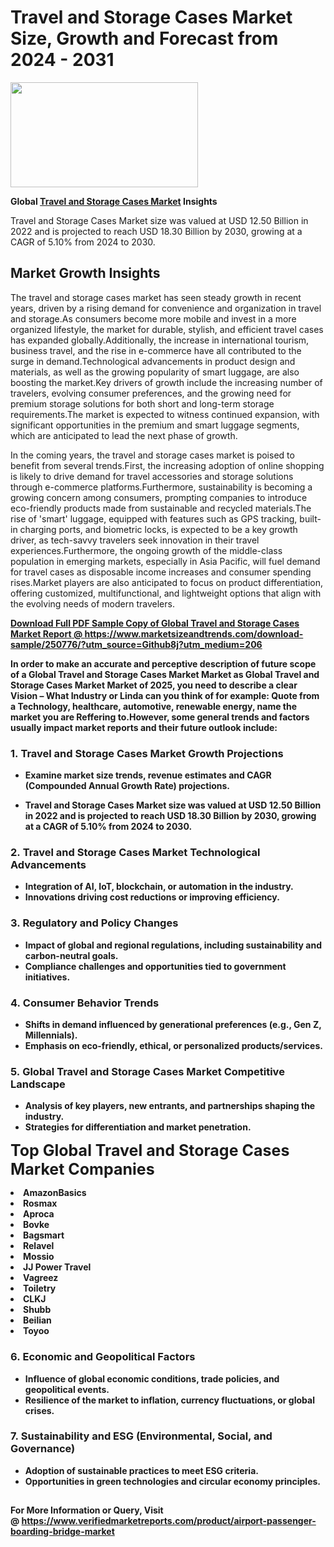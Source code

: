 <H1>Travel and Storage Cases Market Size, Growth and Forecast from 2024 - 2031</H1><img class="aligncenter size-medium wp-image-584254" src="https://thirdeyenews.in/wp-content/uploads/2024/09/Global-Market-Research-300x168.jpeg" alt="" width="300" height="168" /><p><strong>Global&nbsp;<a href="https://www.marketsizeandtrends.com/download-sample/250776/?utm_source=Github8j?utm_medium=206">Travel and Storage Cases Market</a> Insights</strong></p><p>Travel and Storage Cases Market size was valued at USD 12.50 Billion in 2022 and is projected to reach USD 18.30 Billion by 2030, growing at a CAGR of 5.10% from 2024 to 2030.</p><p><h2>Market Growth Insights</h2> <p>The travel and storage cases market has seen steady growth in recent years, driven by a rising demand for convenience and organization in travel and storage.As consumers become more mobile and invest in a more organized lifestyle, the market for durable, stylish, and efficient travel cases has expanded globally.Additionally, the increase in international tourism, business travel, and the rise in e-commerce have all contributed to the surge in demand.Technological advancements in product design and materials, as well as the growing popularity of smart luggage, are also boosting the market.Key drivers of growth include the increasing number of travelers, evolving consumer preferences, and the growing need for premium storage solutions for both short and long-term storage requirements.The market is expected to witness continued expansion, with significant opportunities in the premium and smart luggage segments, which are anticipated to lead the next phase of growth.</p> <p><strong><a href="#"></a></strong></p> <p>In the coming years, the travel and storage cases market is poised to benefit from several trends.First, the increasing adoption of online shopping is likely to drive demand for travel accessories and storage solutions through e-commerce platforms.Furthermore, sustainability is becoming a growing concern among consumers, prompting companies to introduce eco-friendly products made from sustainable and recycled materials.The rise of 'smart' luggage, equipped with features such as GPS tracking, built-in charging ports, and biometric locks, is expected to be a key growth driver, as tech-savvy travelers seek innovation in their travel experiences.Furthermore, the ongoing growth of the middle-class population in emerging markets, especially in Asia Pacific, will fuel demand for travel cases as disposable income increases and consumer spending rises.Market players are also anticipated to focus on product differentiation, offering customized, multifunctional, and lightweight options that align with the evolving needs of modern travelers.</p> <p><strong><a href="#"></p><p><span class=""><strong>Download Full PDF Sample Copy of Global Travel and Storage Cases Market Report</strong> @ <a href="https://www.marketsizeandtrends.com/download-sample/250776/?utm_source=Github8j?utm_medium=206" target="_blank">https://www.marketsizeandtrends.com/download-sample/250776/?utm_source=Github8j?utm_medium=206</a></span></p><p>In order to make an accurate and perceptive description of future scope of a Global&nbsp;Travel and Storage Cases Market Market as Global&nbsp;Travel and Storage Cases Market Market of 2025, you need to describe a clear Vision &ndash; What Industry or Linda can you think of for example: Quote from a Technology, healthcare, automotive, renewable energy, name the market you are Reffering to.However, some general trends and factors usually impact market reports and their future outlook include:</p><h3>1.&nbsp;<strong>Travel and Storage Cases Market Growth Projections</strong></h3><ul><li>Examine market size trends, revenue estimates and CAGR (Compounded Annual Growth Rate) projections.</li><li><p>Travel and Storage Cases Market size was valued at USD 12.50 Billion in 2022 and is projected to reach USD 18.30 Billion by 2030, growing at a CAGR of 5.10% from 2024 to 2030.</p></li></ul><h3>2.&nbsp;<strong>Travel and Storage Cases Market Technological Advancements</strong></h3><ul><li>Integration of AI, IoT, blockchain, or automation in the industry.</li><li>Innovations driving cost reductions or improving efficiency.</li></ul><h3>3.&nbsp;<strong>Regulatory and Policy Changes</strong></h3><ul><li>Impact of global and regional regulations, including sustainability and carbon-neutral goals.</li><li>Compliance challenges and opportunities tied to government initiatives.</li></ul><h3>4.&nbsp;<strong>Consumer Behavior Trends</strong></h3><ul><li>Shifts in demand influenced by generational preferences (e.g., Gen Z, Millennials).</li><li>Emphasis on eco-friendly, ethical, or personalized products/services.</li></ul><h3>5.&nbsp;<strong>Global Travel and Storage Cases Market Competitive Landscape</strong></h3><ul><li>Analysis of key players, new entrants, and partnerships shaping the industry.</li><li>Strategies for differentiation and market penetration.</li></ul><p data-pm-slice="1 1 []"><span style="color: inherit; font-family: inherit; font-size: 25px;">Top Global Travel and Storage Cases Market Companies</span></p><div class="" data-test-id=""><p><li>AmazonBasics</li><li> Rosmax</li><li> Aproca</li><li> Bovke</li><li> Bagsmart</li><li> Relavel</li><li> Mossio</li><li> JJ Power Travel</li><li> Vagreez</li><li> Toiletry</li><li> CLKJ</li><li> Shubb</li><li> Beilian</li><li> Toyoo</li></p></div><h3>6.&nbsp;<strong>Economic and Geopolitical Factors</strong></h3><ul><li>Influence of global economic conditions, trade policies, and geopolitical events.</li><li>Resilience of the market to inflation, currency fluctuations, or global crises.</li></ul><h3>7.&nbsp;<strong>Sustainability and ESG (Environmental, Social, and Governance)</strong></h3><ul><li>Adoption of sustainable practices to meet ESG criteria.</li><li>Opportunities in green technologies and circular economy principles.</li></ul><h2><strong style="font-size: 14px;">For More Information or Query, Visit @&nbsp;</strong><a style="background-color: #ffffff; font-size: 14px;" href="https://www.marketsizeandtrends.com/report/travel-and-storage-cases-market/" target="_blank">https://www.verifiedmarketreports.com/product/airport-passenger-boarding-bridge-market</a></h2>